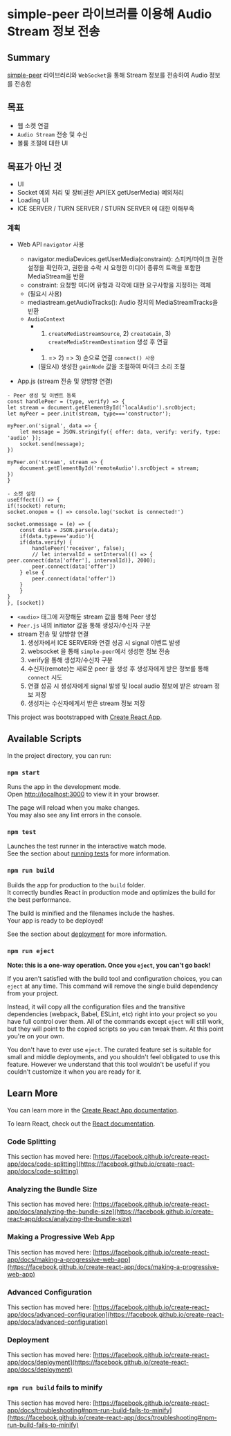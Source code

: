 # simple-peer 라이브러를 이용해 Audio Stream 정보 전송

## Summary
[simple-peer](https://github.com/feross/simple-peer) 라이브러리와 `WebSocket`을 통해
Stream 정보를 전송하여 Audio 정보를 전송함

## 목표
- 웹 소켓 연결
- `Audio Stream` 전송 및 수신
- 볼륨 조절에 대한 UI

## 목표가 아닌 것
- UI
- Socket 예외 처리 및 장비권한 API(EX getUserMedia) 예외처리
- Loading UI
- ICE SERVER / TURN SERVER / STURN SERVER 에 대한 이해부족

### 계획
- Web API `navigator` 사용
  - navigator.mediaDevices.getUserMedia(constraint): 스피커/마이크 권한 설정을 확인하고, 권한을 수락 시 요청한 미디어 종류의 트랙을 포함한 MediaStream을 반환
  - constraint: 요청할 미디어 유형과 각각에 대한 요구사항을 지정하는 객체
  - (필요시 사용)
  - mediastream.getAudioTracks(): Audio 장치의 MediaStreamTracks을 반환
  - `AudioContext`
    - 1) `createMediaStreamSource`, 2) `createGain`, 3) `createMediaStreamDestination` 생성 후 연결
    - 1) => 2) => 3) 순으로 연결 `connect() 사용`
    - (필요시) 생성한 `gainNode` 값을 조절하여 마이크 소리 조절

- App.js (stream 전송 및 양뱡향 연결)
```
- Peer 생성 및 이벤트 등록
const handlePeer = (type, verify) => {
let stream = document.getElementById('localAudio').srcObject;
let myPeer = peer.init(stream, type==='constructor');

myPeer.on('signal', data => {
    let message = JSON.stringify({ offer: data, verify: verify, type: 'audio' });
    socket.send(message);
})

myPeer.on('stream', stream => {
    document.getElementById('remoteAudio').srcObject = stream;
})
}

- 소켓 설정
useEffect(() => {
if(!socket) return;
socket.onopen = () => console.log('socket is connected!')

socket.onmessage = (e) => {
    const data = JSON.parse(e.data);
    if(data.type==='audio'){
    if(data.verify) {
        handlePeer('receiver', false);
        // let intervalId = setInterval(() => { peer.connect(data['offer'], intervalId)}, 2000);
        peer.connect(data['offer'])
    } else {
        peer.connect(data['offer'])
    }
    }
}
}, [socket])
```
  - `<audio>` 태그에 저장해둔 stream 값을 통해 Peer 생성
  - `Peer.js` 내의 initiator 값을 통해 생성자/수신자 구분
  - stream 전송 및 양뱡향 연결
    1) 생성자에서 ICE SERVER와 연결 성공 시 signal 이벤트 발생
    2) websocket 을 통해 `simple-peer`에서 생성한 정보 전송
    3) verify을 통해 생성자/수신자 구분
    4) 수신자(remote)는 새로운 peer 을 생성 후 생성자에게 받은 정보를 통해 `connect` 시도
    5) 연결 성공 시 생성자에게 signal 발생 및 local audio 정보에 받은 stream 정보 저장
    6) 생성자는 수신자에게서 받은 stream 정보 저장

This project was bootstrapped with [Create React App](https://github.com/facebook/create-react-app).

## Available Scripts

In the project directory, you can run:

### `npm start`

Runs the app in the development mode.\
Open [http://localhost:3000](http://localhost:3000) to view it in your browser.

The page will reload when you make changes.\
You may also see any lint errors in the console.

### `npm test`

Launches the test runner in the interactive watch mode.\
See the section about [running tests](https://facebook.github.io/create-react-app/docs/running-tests) for more information.

### `npm run build`

Builds the app for production to the `build` folder.\
It correctly bundles React in production mode and optimizes the build for the best performance.

The build is minified and the filenames include the hashes.\
Your app is ready to be deployed!

See the section about [deployment](https://facebook.github.io/create-react-app/docs/deployment) for more information.

### `npm run eject`

**Note: this is a one-way operation. Once you `eject`, you can't go back!**

If you aren't satisfied with the build tool and configuration choices, you can `eject` at any time. This command will remove the single build dependency from your project.

Instead, it will copy all the configuration files and the transitive dependencies (webpack, Babel, ESLint, etc) right into your project so you have full control over them. All of the commands except `eject` will still work, but they will point to the copied scripts so you can tweak them. At this point you're on your own.

You don't have to ever use `eject`. The curated feature set is suitable for small and middle deployments, and you shouldn't feel obligated to use this feature. However we understand that this tool wouldn't be useful if you couldn't customize it when you are ready for it.

## Learn More

You can learn more in the [Create React App documentation](https://facebook.github.io/create-react-app/docs/getting-started).

To learn React, check out the [React documentation](https://reactjs.org/).

### Code Splitting

This section has moved here: [https://facebook.github.io/create-react-app/docs/code-splitting](https://facebook.github.io/create-react-app/docs/code-splitting)

### Analyzing the Bundle Size

This section has moved here: [https://facebook.github.io/create-react-app/docs/analyzing-the-bundle-size](https://facebook.github.io/create-react-app/docs/analyzing-the-bundle-size)

### Making a Progressive Web App

This section has moved here: [https://facebook.github.io/create-react-app/docs/making-a-progressive-web-app](https://facebook.github.io/create-react-app/docs/making-a-progressive-web-app)

### Advanced Configuration

This section has moved here: [https://facebook.github.io/create-react-app/docs/advanced-configuration](https://facebook.github.io/create-react-app/docs/advanced-configuration)

### Deployment

This section has moved here: [https://facebook.github.io/create-react-app/docs/deployment](https://facebook.github.io/create-react-app/docs/deployment)

### `npm run build` fails to minify

This section has moved here: [https://facebook.github.io/create-react-app/docs/troubleshooting#npm-run-build-fails-to-minify](https://facebook.github.io/create-react-app/docs/troubleshooting#npm-run-build-fails-to-minify)
